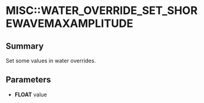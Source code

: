 # MISC::WATER_OVERRIDE_SET_SHOREWAVEMAXAMPLITUDE

## Summary
Set some values in water overrides.

## Parameters
* **FLOAT** value